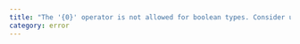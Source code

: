 ```yaml
---
title: "The '{0}' operator is not allowed for boolean types. Consider using '{1}' instead."
category: error
---
```


